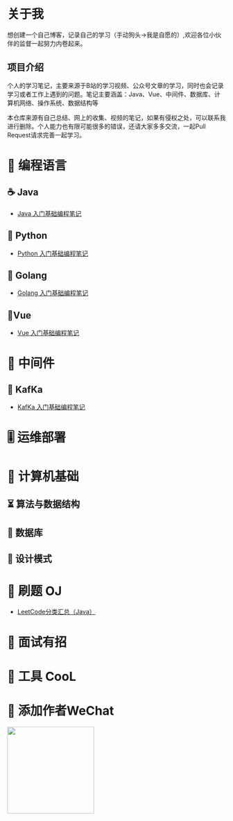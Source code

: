 [//]: # (# 📙人0学习笔记)

# 关于我

想创建一个自己博客，记录自己的学习（手动狗头->我是自愿的）,欢迎各位小伙伴的监督一起努力内卷起来。

## 项目介绍

个人的学习笔记，主要来源于B站的学习视频、公众号文章的学习，同时也会记录学习或者工作上遇到的问题。笔记主要涵盖：Java、Vue、中间件、数据库、计算机网络、操作系统、数据结构等



本仓库来源有自己总结、网上的收集、视频的笔记，如果有侵权之处，可以联系我进行删除。个人能力也有限可能很多的错误，还请大家多多交流，一起Pull Request请求完善一起学习。

# 🍵 编程语言

## ☕️ Java
* [Java 入门基础编程笔记](article/Java/Java-Base-Notes.md)
## 🐍 Python
* [Python 入门基础编程笔记](article/Python/Python-Base-Notes.md)
## 🥭 Golang
* [Golang 入门基础编程笔记](article/Golang/Golang-Base-Notes.md)
##  🥼Vue
* [Vue 入门基础编程笔记](article/Vue/Vue-Base-Notes.md)

# 🍵 中间件
## 📲 KafKa
* [KafKa 入门基础编程笔记](article/KafKa/KafKa-Base-Notes.md)

# 🎚️ 运维部署

# 🚀 计算机基础
## ⏳ 算法与数据结构
## 📜 数据库
## 💭 设计模式

# 🐋 刷题 OJ
* [LeetCode分类汇总（Java）](article/algorithm/LeetCode分类汇总（Java）.md)


# 📝 面试有招

# 🔨 工具 CooL

# 🎅 添加作者WeChat
<div ><img src="https://cdn.jsdelivr.net/gh/crl66/image/Snipaste_2022-03-27_17-18-00.png" width="200" height="200" /></div>
